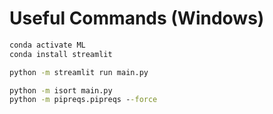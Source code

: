 # Useful Commands (Windows)

```cmd
conda activate ML
conda install streamlit

python -m streamlit run main.py

python -m isort main.py
python -m pipreqs.pipreqs --force
```
